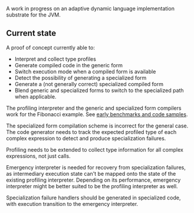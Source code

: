 A work in progress on an adaptive dynamic language implementation substrate for
the JVM.

## Current state

A proof of concept currently able to:

  * Interpret and collect type profiles
  * Generate compiled code in the generic form
  * Switch execution mode when a compiled form is available 
  * Detect the possibility of generating a specialized form
  * Generate a (not generally correct) specialized compiled form
  * Blend generic and specialized forms to switch to the
    specialized path when applicable.

The profiling interpreter and the generic and specialized form compilers work
for the Fibonacci example. See [early benchmarks and code samples](doc/perf-observations.md).

The specialized form compilation scheme is incorrect for the general case. The
code generator needs to track the expected profiled type of each complex
expression to detect and produce specialization failures.

Profiling needs to be extended to collect type information for all complex
expressions, not just calls.

Emergency interpreter is needed for recovery from specialization failures, as
intermediary execution state can't be mapped onto the state of the existing
profiling interpreter. Depending on its performance, emergency interpreter might
be better suited to be the profiling interpreter as well.

Specialization failure handlers should be generated in specialized code, with
execution transition to the emergency interpreter.
